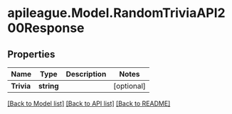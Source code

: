 # apileague.Model.RandomTriviaAPI200Response

## Properties

Name | Type | Description | Notes
------------ | ------------- | ------------- | -------------
**Trivia** | **string** |  | [optional] 

[[Back to Model list]](../README.md#documentation-for-models) [[Back to API list]](../README.md#documentation-for-api-endpoints) [[Back to README]](../README.md)

